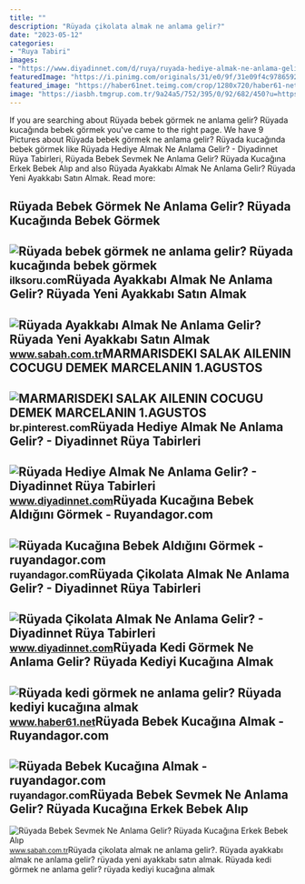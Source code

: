 ```yaml
---
title: ""
description: "Rüyada çikolata almak ne anlama gelir?"
date: "2023-05-12"
categories:
- "Ruya Tabiri"
images:
- "https://www.diyadinnet.com/d/ruya/ruyada-hediye-almak-ne-anlama-gelir-10488.jpg"
featuredImage: "https://i.pinimg.com/originals/31/e0/9f/31e09f4c9786592d51f7ac6985e56591.jpg"
featured_image: "https://haber61net.teimg.com/crop/1280x720/haber61-net/images/haberler/2021/10/21/ruyada_kedi_gormek_ne_anlama_gelir_ruyada_kediyi_kucagina_almak_h436932_35a7f.webp"
image: "https://iasbh.tmgrup.com.tr/9a24a5/752/395/0/92/682/450?u=https://isbh.tmgrup.com.tr/sbh/2021/09/09/ruyada-ayakkabi-almak-ne-anlama-gelir-ruyada-yeni-ayakkabi-almak-ne-demek-1631193871858.jpg"
---
```


If you are searching about Rüyada bebek görmek ne anlama gelir? Rüyada kucağında bebek görmek you've came to the right page. We have 9 Pictures about Rüyada bebek görmek ne anlama gelir? Rüyada kucağında bebek görmek like Rüyada Hediye Almak Ne Anlama Gelir? - Diyadinnet Rüya Tabirleri, Rüyada Bebek Sevmek Ne Anlama Gelir? Rüyada Kucağına Erkek Bebek Alıp and also Rüyada Ayakkabı Almak Ne Anlama Gelir? Rüyada Yeni Ayakkabı Satın Almak. Read more:

Rüyada Bebek Görmek Ne Anlama Gelir? Rüyada Kucağında Bebek Görmek
------------------------------------------------------------------

 ![Rüyada bebek görmek ne anlama gelir? Rüyada kucağında bebek görmek](https://ilksoru.com/wp-content/uploads/ruyada-bebek-gormek-nedir-ruyada-bebegi-kucagina-almak-nedir-768x432.jpg) <small>ilksoru.com</small>Rüyada Ayakkabı Almak Ne Anlama Gelir? Rüyada Yeni Ayakkabı Satın Almak
-----------------------------------------------------------------------

 ![Rüyada Ayakkabı Almak Ne Anlama Gelir? Rüyada Yeni Ayakkabı Satın Almak](https://iasbh.tmgrup.com.tr/9a24a5/752/395/0/92/682/450?u=https://isbh.tmgrup.com.tr/sbh/2021/09/09/ruyada-ayakkabi-almak-ne-anlama-gelir-ruyada-yeni-ayakkabi-almak-ne-demek-1631193871858.jpg) <small>www.sabah.com.tr</small>MARMARISDEKI SALAK AILENIN COCUGU DEMEK MARCELANIN 1.AGUSTOS
------------------------------------------------------------

 ![MARMARISDEKI SALAK AILENIN COCUGU DEMEK MARCELANIN 1.AGUSTOS](https://i.pinimg.com/originals/31/e0/9f/31e09f4c9786592d51f7ac6985e56591.jpg) <small>br.pinterest.com</small>Rüyada Hediye Almak Ne Anlama Gelir? - Diyadinnet Rüya Tabirleri
----------------------------------------------------------------

 ![Rüyada Hediye Almak Ne Anlama Gelir? - Diyadinnet Rüya Tabirleri](https://www.diyadinnet.com/d/ruya/ruyada-hediye-almak-ne-anlama-gelir-10488.jpg) <small>www.diyadinnet.com</small>Rüyada Kucağına Bebek Aldığını Görmek - Ruyandagor.com
------------------------------------------------------

 ![Rüyada Kucağına Bebek Aldığını Görmek - ruyandagor.com](https://images.ruyandagor.com/2017/04/kucagina-bebek-aldigini-gormek-0335.jpg) <small>ruyandagor.com</small>Rüyada Çikolata Almak Ne Anlama Gelir? - Diyadinnet Rüya Tabirleri
------------------------------------------------------------------

 ![Rüyada Çikolata Almak Ne Anlama Gelir? - Diyadinnet Rüya Tabirleri](https://www.diyadinnet.com/d/ruya/ruyada-cikolata-almak-ne-anlama-gelir-9919.jpg) <small>www.diyadinnet.com</small>Rüyada Kedi Görmek Ne Anlama Gelir? Rüyada Kediyi Kucağına Almak
----------------------------------------------------------------

 ![Rüyada kedi görmek ne anlama gelir? Rüyada kediyi kucağına almak](https://haber61net.teimg.com/crop/1280x720/haber61-net/images/haberler/2021/10/21/ruyada_kedi_gormek_ne_anlama_gelir_ruyada_kediyi_kucagina_almak_h436932_35a7f.webp) <small>www.haber61.net</small>Rüyada Bebek Kucağına Almak - Ruyandagor.com
--------------------------------------------

 ![Rüyada Bebek Kucağına Almak - ruyandagor.com](https://images.ruyandagor.com/2017/04/bebek-kucagina-almak-1448.jpg) <small>ruyandagor.com</small>Rüyada Bebek Sevmek Ne Anlama Gelir? Rüyada Kucağına Erkek Bebek Alıp
---------------------------------------------------------------------

 ![Rüyada Bebek Sevmek Ne Anlama Gelir? Rüyada Kucağına Erkek Bebek Alıp](https://iasbh.tmgrup.com.tr/39613a/752/395/0/101/724/481?u=https://isbh.tmgrup.com.tr/sbh/2021/09/21/ruyada-erkek-bebek-sevmek-ne-anlama-gelir-ruyada-kucagina-erkek-bebek-alip-sevmek-ne-demek-1632221145508.jpg) <small>www.sabah.com.tr</small>Rüyada çikolata almak ne anlama gelir?. Rüyada ayakkabı almak ne anlama gelir? rüyada yeni ayakkabı satın almak. Rüyada kedi görmek ne anlama gelir? rüyada kediyi kucağına almak
